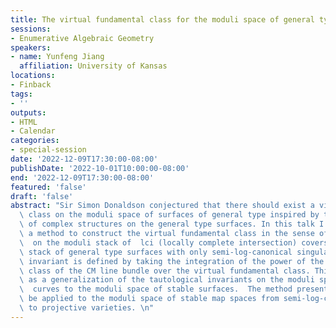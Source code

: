 ```yaml
---
title: The virtual fundamental class for the moduli space of general type surfaces
sessions:
- Enumerative Algebraic Geometry
speakers:
- name: Yunfeng Jiang
  affiliation: University of Kansas
locations:
- Finback
tags:
- ''
outputs:
- HTML
- Calendar
categories:
- special-session
date: '2022-12-09T17:30:00-08:00'
publishDate: '2022-10-01T10:00:00-08:00'
end: '2022-12-09T17:30:00-08:00'
featured: 'false'
draft: 'false'
abstract: "Sir Simon Donaldson conjectured that there should exist a virtual fundamental\
  \ class on the moduli space of surfaces of general type inspired by the geometry\
  \ of complex structures on the general type surfaces. In this talk I will present\
  \ a method to construct the virtual fundamental class in the sense of Behrend-Fantechi\
  \  on the moduli stack of  lci (locally complete intersection) covers over the moduli\
  \ stack of general type surfaces with only semi-log-canonical singularities. A tautological\
  \ invariant is defined by taking the integration of the power of the first Chern\
  \ class of the CM line bundle over the virtual fundamental class. This can be taken\
  \ as a generalization of the tautological invariants on the moduli space of stable\
  \  curves to the moduli space of stable surfaces.  The method presented  can also\
  \ be applied to the moduli space of stable map spaces from semi-log-canonical surfaces\
  \ to projective varieties. \n"
---
```

